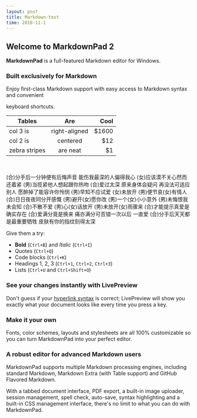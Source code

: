 ```yaml
---
layout: post
title: Markdown-test
time: 2016-11-1
---
```

## Welcome to MarkdownPad 2 ##

**MarkdownPad** is a full-featured Markdown editor for Windows.

### Built exclusively for Markdown ###

Enjoy first-class Markdown support with easy access to  Markdown syntax and convenient 

keyboard shortcuts.  

| Tables        | Are           | Cool  |
| ------------- |:-------------:| -----:|
| col 3 is      | right-aligned | $1600 |
| col 2 is      | centered      |   $12 |
| zebra stripes | are neat      |    $1 |  
  
  <br/>

(合)分手后一分钟便有后悔声音
能伤我最深的人偏得我心
(女)应该漠不关心然而还着紧
(男)当揽紧他人想起跟你热吻
(合)爱过太深 原来身体会疑问
再没法可适应别人
愿醉掉了能容许你怜悯
(男)早知不应试爱
(女)未放开
(男)便节哀(女)有情人
(合)日日夜夜同分开感慨
(男)避开(女)愿你改
(男)一个(女)小小意外
(男)未悔恨我未会知
(合)不散不爱 
(男)心(女)话放开
(男)未放开(女)雨骤来
(合)才能提示真爱是确实存在
(合)爱满分竟是换来
痛亦满分可否错一次以后
一直爱
(合)分手后天天都是最重要牺牲
皮肤有你的指纹刻得太深


Give them a try:

- **Bold** (`Ctrl+B`) and *Italic* (`Ctrl+I`)
- Quotes (`Ctrl+Q`)
- Code blocks (`Ctrl+K`)
- Headings 1, 2, 3 (`Ctrl+1`, `Ctrl+2`, `Ctrl+3`)
- Lists (`Ctrl+U` and `Ctrl+Shift+O`)

### See your changes instantly with LivePreview ###

Don't guess if your [hyperlink syntax](http://markdownpad.com) is correct; LivePreview will show you exactly what your document looks like every time you press a key.

### Make it your own ###

Fonts, color schemes, layouts and stylesheets are all 100% customizable so you can turn MarkdownPad into your perfect editor.

### A robust editor for advanced Markdown users ###

MarkdownPad supports multiple Markdown processing engines, including standard Markdown, Markdown Extra (with Table support) and GitHub Flavored Markdown.

With a tabbed document interface, PDF export, a built-in image uploader, session management, spell check, auto-save, syntax highlighting and a built-in CSS management interface, there's no limit to what you can do with MarkdownPad.

